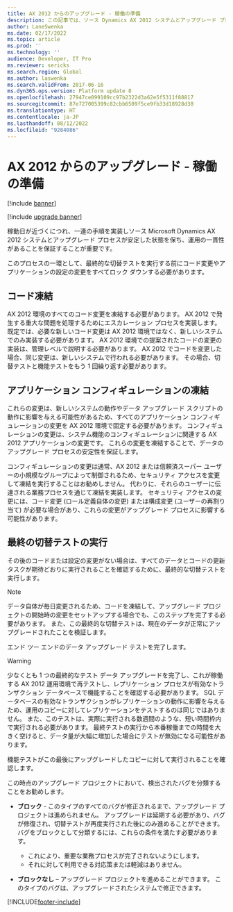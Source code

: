 ```yaml
---
title: AX 2012 からのアップグレード - 稼働の準備
description: この記事では、ソース Dynamics AX 2012 システムとアップグレード プロセスが安定した状態を保ち、運用の一貫性があることを保証する方法について説明します。
author: LaneSwenka
ms.date: 02/17/2022
ms.topic: article
ms.prod: ''
ms.technology: ''
audience: Developer, IT Pro
ms.reviewer: sericks
ms.search.region: Global
ms.author: laswenka
ms.search.validFrom: 2017-06-16
ms.dyn365.ops.version: Platform update 8
ms.openlocfilehash: 27947ce099109cc97b2322d3a62e5f5311f88817
ms.sourcegitcommit: 87e727005399c82cbb6509f5ce9fb33d18928d30
ms.translationtype: HT
ms.contentlocale: ja-JP
ms.lasthandoff: 08/12/2022
ms.locfileid: "9284086"
---
```

# <a name="upgrade-from-ax-2012---prepare-for-go-live"></a>AX 2012 からのアップグレード - 稼働の準備

[!include [banner](../includes/banner.md)]

[!include [upgrade banner](../includes/upgrade-banner.md)]

稼動日が近づくにつれ、一連の手順を実装しソース Microsoft Dynamics AX 2012 システムとアップグレード プロセスが安定した状態を保ち、運用の一貫性があることを保証することが重要です。

このプロセスの一環として、最終的な切替テストを実行する前にコード変更やアプリケーションの設定の変更をすべてロック ダウンする必要があります。

## <a name="code-freeze"></a>コード凍結

AX 2012 環境のすべてのコード変更を凍結する必要があります。 AX 2012 で発生する重大な問題を処理するためにエスカレーション プロセスを実装します。 既定では、必要な新しいコード変更は AX 2012 環境ではなく、新しいシステムでのみ実装する必要があります。 AX 2012 環境での提案されたコードの変更の実装は、管理レベルで説明する必要があります。 AX 2012 でコードを変更した場合、同じ変更は、新しいシステムで行われる必要があります。 その場合、切替テストと機能テストをもう 1 回繰り返す必要があります。

## <a name="application-configuration-freeze"></a>アプリケーション コンフィギュレーションの凍結

これらの変更は、新しいシステムの動作やデータ アップグレード スクリプトの動作に影響を与える可能性があるため、すべてのアプリケーション コンフィギュレーションの変更を AX 2012 環境で固定する必要があります。 コンフィギュレーションの変更は、システム機能のコンフィギュレーションに関連する AX 2012 アプリケーションの変更です。 これらの変更を凍結することで、データのアップグレード プロセスの安定性を保証します。

コンフィギュレーションの変更は通常、AX 2012 または信頼済スーパー ユーザーの小規模なグループによって制御されるため、セキュリティ アクセスを変更して凍結を実行することはお勧めしません。 代わりに、それらのユーザーに伝達される業務プロセスを通じて凍結を実装します。 セキュリティ アクセスの変更には、コード変更 (ロール定義自体の変更) または構成変更 (ユーザーの再割り当て) が必要な場合があり、これらの変更がアップグレード プロセスに影響する可能性があります。

## <a name="running-the-final-cutover-test"></a>最終の切替テストの実行

その後のコードまたは設定の変更がない場合は、すべてのデータとコードの更新タスクが期待どおりに実行されることを確認するために、最終的な切替テストを実行します。

> [!NOTE]
> データ自体が毎日変更されるため、コードを凍結して、アップグレード プロジェクトの開始時の変更をセットアップする場合でも、このステップを完了する必要があります。 また、この最終的な切替テストは、現在のデータが正常にアップグレードされたことを検証します。

エンド ツー エンドのデータ アップグレード テストを完了します。 

> [!WARNING]
> 少なくとも 1 つの最終的なテスト データ アップグレードを完了し、これが稼働する AX 2012 運用環境で再テストし、レプリケーション プロセスが有効なトランザクション データベースで機能することを確認する必要があります。 SQL データベースの有効なトランザクションがレプリケーションの動作に影響を与えるため、運用のコピーに対してレプリケーションをテストするのは同じではありません。 また、このテストは、実際に実行される数週間のような、短い時間枠内で実行される必要があります。 最終テストの実行から本番稼働までの時間を大きく空けると、データ量が大幅に増加した場合にテストが無効になる可能性があります。

機能テストがこの最後にアップグレードしたコピーに対して実行されることを確認します。

この時点のアップグレード プロジェクトにおいて、検出されたバグを分類することをお勧めします。
- **ブロック** - このタイプのすべてのバグが修正されるまで、アップグレード プロジェクトは進められません。 アップグレードは延期する必要があり、バグが修復され、切替テストが再度実行された後にのみ進めることができます。 バグをブロックとして分類するには、これらの条件を満たす必要があります。

    - これにより、重要な業務プロセスが完了されないようにします。
    - それに対して利用できる対応策または軽減はありません。

- **ブロックなし** – アップグレード プロジェクトを進めることができます。 このタイプのバグは、アップグレードされたシステムで修正できます。


[!INCLUDE[footer-include](../../../includes/footer-banner.md)]
